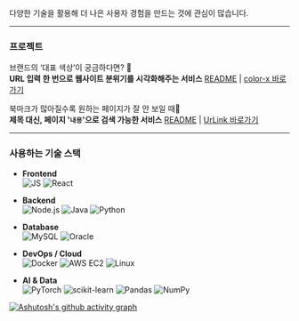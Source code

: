 다양한 기술을 활용해 더 나은 사용자 경험을 만드는 것에 관심이 많습니다.

---
### 프로젝트

브랜드의 ‘대표 색상’이 궁금하다면? 🤔<br>**URL 입력 한 번으로 웹사이트 분위기를 시각화해주는 서비스** [README](https://github.com/color-extractor/color-extractor?tab=readme-ov-file) | [color-x 바로가기](https://colorx.site)

북마크가 많아질수록 원하는 페이지가 잘 안 보일 때🧐<br>**제목 대신, 페이지 '`내용`'으로 검색 가능한 서비스** [README](https://github.com/ECMA-393/UrLink-Extension) | [UrLink 바로가기](https://chromewebstore.google.com/detail/urlink/ahfnojpakpdiddbnafbmjngbifalkaeh?hl=ko)

---
### 사용하는 기술 스택

- **Frontend**  
  ![JS](https://img.shields.io/badge/JavaScript-F7DF1E?logo=javascript&logoColor=black) ![React](https://img.shields.io/badge/React-61DAFB?logo=react&logoColor=black)

- **Backend**  
  ![Node.js](https://img.shields.io/badge/Node-339933?logo=node.js&logoColor=white) ![Java](https://img.shields.io/badge/Java-007396?logo=java&logoColor=white) ![Python](https://img.shields.io/badge/Python-3776AB?logo=python&logoColor=white)

- **Database**  
  ![MySQL](https://img.shields.io/badge/MySQL-4479A1?logo=mysql&logoColor=white) ![Oracle](https://img.shields.io/badge/Oracle-F80000?logo=oracle&logoColor=white)

- **DevOps / Cloud**  
  ![Docker](https://img.shields.io/badge/Docker-2496ED?logo=docker&logoColor=white) ![AWS EC2](https://img.shields.io/badge/AWS%20EC2-FF9900?logo=amazon-aws&logoColor=white) ![Linux](https://img.shields.io/badge/Linux-FCC624?logo=linux&logoColor=black)

- **AI & Data**  
  ![PyTorch](https://img.shields.io/badge/PyTorch-EE4C2C?logo=pytorch&logoColor=white) ![scikit-learn](https://img.shields.io/badge/scikit--learn-F7931E?logo=scikit-learn&logoColor=white) ![Pandas](https://img.shields.io/badge/Pandas-150458?logo=pandas&logoColor=white) ![NumPy](https://img.shields.io/badge/NumPy-013243?logo=numpy&logoColor=white)


[![Ashutosh's github activity graph](https://github-readme-activity-graph.vercel.app/graph?username=shprk&theme=react-dark)](https://github.com/ashutosh00710/github-readme-activity-graph)

